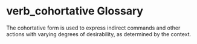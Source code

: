# verb_cohortative Glossary
The cohortative form is used to express indirect commands and other actions with varying degrees of desirability, as determined by the context.
